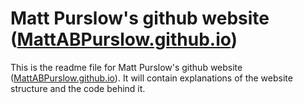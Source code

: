 # Matt Purslow's github website ([MattABPurslow.github.io](MattABPurslow.github.io))
This is the readme file for Matt Purslow's github website ([MattABPurslow.github.io](MattABPurslow.github.io)). It will contain explanations of the website structure and the code behind it.
